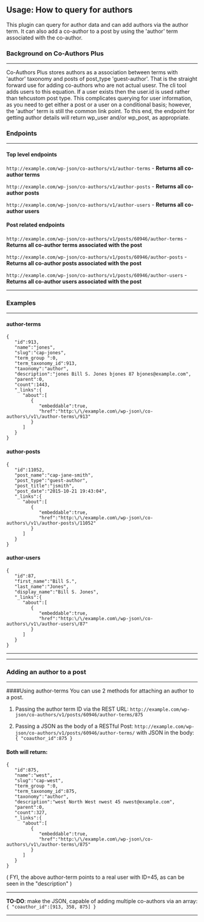## Usage: How to query for authors

This plugin can query for author data and can add authors via the author term. 
It can also add a co-author to a post by using the 'author' term associated with the co-author.

### Background on Co-Authors Plus
---
Co-Authors Plus stores authors as a association between terms with 'author' taxonomy and posts of post_type 'guest-author'.
That is the straight forward use for adding co-authors who are not actual usesr.
The cli tool adds users to this equation. If a user exists then the user.id is used rather than tehcustom post type. This complicates querying for user information, as you need to get either a post or a user on a conditional basis; however, the 'author' term is still the common link point. To this end, the endpoint for getting author details will return wp_user and/or wp_post, as appropriate.

### Endpoints
---
#### Top level endpoints
`http://example.com/wp-json/co-authors/v1/author-terms` - **Returns all co-author terms**

`http://example.com/wp-json/co-authors/v1/author-posts` - **Returns all co-author posts**

`http://example.com/wp-json/co-authors/v1/author-users` - **Returns all co-author users**

#### Post related endpoints
`http://example.com/wp-json/co-authors/v1/posts/60946/author-terms` - **Returns all co-author terms associated with the post**

`http://example.com/wp-json/co-authors/v1/posts/60946/author-posts` - **Returns all co-author posts associated with the post**

`http://example.com/wp-json/co-authors/v1/posts/60946/author-users` - **Returns all co-author users associated with the post**

___

### Examples
---
#### author-terms
```
{
   "id":913,
   "name":"jones",
   "slug":"cap-jones",
   "term_group ":0,
   "term_taxonomy_id":913,
   "taxonomy":"author",
   "description":"jones Bill S. Jones bjones 87 bjones@example.com",
   "parent":0,
   "count":1443,
   "_links":{
      "about":[
         {
            "embeddable":true,
            "href":"http:\/\/example.com\/wp-json\/co-authors\/v1\/author-terms\/913"
         }
      ]
   }
}
```

#### author-posts
```
{
   "id":11052,
   "post_name":"cap-jane-smith",
   "post_type":"guest-author",
   "post_title":"jsmith",
   "post_date":"2015-10-21 19:43:04",
   "_links":{
      "about":[
         {
            "embeddable":true,
            "href":"http:\/\/example.com\/wp-json\/co-authors\/v1\/author-posts\/11052"
         }
      ]
   }
}
```

#### author-users
```
{
   "id":87,
   "first_name":"Bill S.",
   "last_name":"Jones",
   "display_name":"Bill S. Jones",
   "_links":{
      "about":[
         {
            "embeddable":true,
            "href":"http:\/\/example.com\/wp-json\/co-authors\/v1\/author-users\/87"
         }
      ]
   }
}
```

___


---
### Adding an author to a post
---
####Using author-terms
You can use 2 methods for attaching an author to a post.

1. Passing the author term ID via the REST URL:
`http://example.com/wp-json/co-authors/v1/posts/60946/author-terms/875`

2. Passing a JSON as the body of a RESTful Post:
`http://example.com/wp-json/co-authors/v1/posts/60946/author-terms/` with JSON in the body: `{ "coauthor_id":875 }`

#### Both will return:
```
{
   "id":875,
   "name":"west",
   "slug":"cap-west",
   "term_group ":0,
   "term_taxonomy_id":875,
   "taxonomy":"author",
   "description":"west North West nwest 45 nwest@example.com",
   "parent":0,
   "count":327,
   "_links":{
      "about":[
         {
            "embeddable":true,
            "href":"http:\/\/example.com\/wp-json\/co-authors\/v1\/author-terms\/875"
         }
      ]
   }
}
```

( FYI, the above author-term points to a real user with ID=45, as can be seen in the "description" )
___


**TO-DO**: make the JSON, capable of adding multiple co-authors via an array: ```{ "coauthor_id":[913, 358, 875] }```


___


